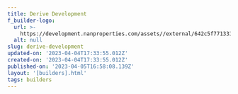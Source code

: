 ```yaml
---
title: Derive Development
f_builder-logo:
  url: >-
    https://development.nanproperties.com/assets//external/642c5f7713311b0c574817c3_ur-lex-us-15122020-32848180019-derive-ff.png
  alt: null
slug: derive-development
updated-on: '2023-04-04T17:33:55.012Z'
created-on: '2023-04-04T17:33:55.012Z'
published-on: '2023-04-05T16:58:08.139Z'
layout: '[builders].html'
tags: builders
---
```



